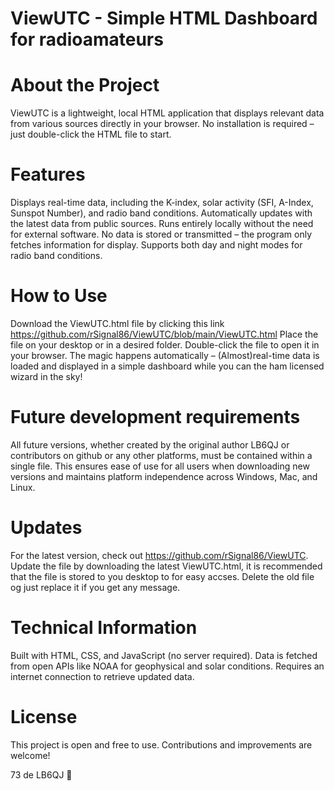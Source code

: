 # ViewUTC - Simple HTML Dashboard for radioamateurs

# About the Project
ViewUTC is a lightweight, local HTML application that displays relevant data from various sources directly in your browser. No installation is required – just double-click the HTML file to start.

# Features
Displays real-time data, including the K-index, solar activity (SFI, A-Index, Sunspot Number), and radio band conditions.
Automatically updates with the latest data from public sources.
Runs entirely locally without the need for external software.
No data is stored or transmitted – the program only fetches information for display.
Supports both day and night modes for radio band conditions.

# How to Use
Download the ViewUTC.html file by clicking this link https://github.com/rSignal86/ViewUTC/blob/main/ViewUTC.html
Place the file on your desktop or in a desired folder.
Double-click the file to open it in your browser.
The magic happens automatically – (Almost)real-time data is loaded and displayed in a simple dashboard while you can the ham licensed wizard in the sky! 

# Future development requirements
All future versions, whether created by the original author LB6QJ or contributors on github or any other platforms, must be contained within a single file. This ensures ease of use for all users when downloading new versions and maintains platform independence across Windows, Mac, and Linux.

# Updates
For the latest version, check out https://github.com/rSignal86/ViewUTC. Update the file by downloading the latest ViewUTC.html, it is recommended that the file is stored to you desktop to for easy accses. Delete the old file og just replace it if you get any message.

# Technical Information
Built with HTML, CSS, and JavaScript (no server required).
Data is fetched from open APIs like NOAA for geophysical and solar conditions.
Requires an internet connection to retrieve updated data.

# License
This project is open and free to use. Contributions and improvements are welcome!

73 de LB6QJ 🚀

